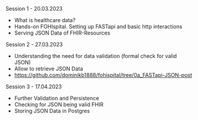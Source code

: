 Session 1 - 20.03.2023

- What is healthcare data?
- Hands-on FOHIspital. Setting up FASTapi and basic http interactions
- Serving JSON Data of FHIR-Resources

Session 2 - 27.03.2023

- Understanding the need for data validation (formal check for valid JSON)
- Allow to retrieve JSON Data
- https://github.com/dominikb1888/fohispital/tree/0a_FASTapi-JSON-post


Session 3 - 17.04.2023

- Further Validation and Persistence
- Checking for JSON being valid FHIR
- Storing JSON Data in Postgres
